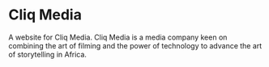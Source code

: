 # Cliq Media

A website for Cliq Media. Cliq Media is a media company keen on combining the art of filming and the power of technology to advance the art of storytelling in Africa.
